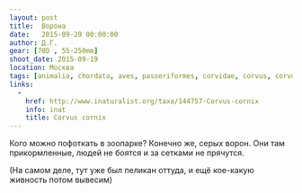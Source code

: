 ```yaml
---
layout: post
title:  Ворона
date:   2015-09-29 00:00:00
author: Д.Г.
gear: [70D , 55-250mm]
shoot_date: 2015-09-19
location: Москва
tags: [animalia, chordata, aves, passeriformes, corvidae, corvus, corvus cornix]
links:
  -
    href: http://www.inaturalist.org/taxa/144757-Corvus-cornix
    info: inat
    title: Corvus cornix
---
```


Кого можно пофоткать в зоопарке? Конечно же, серых ворон. Они там прикормленные, людей не боятся и за сетками не прячутся.

(На самом деле, тут уже был пеликан оттуда, и ещё кое-какую живность потом вывесим)
